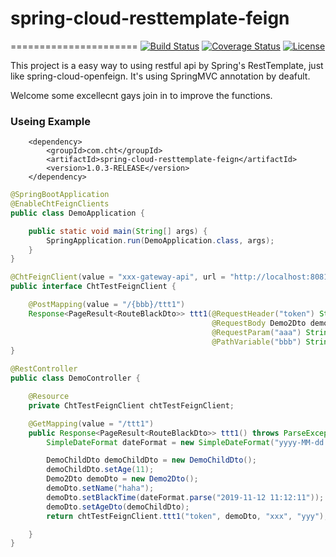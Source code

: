 # spring-cloud-resttemplate-feign
======================
[![Build Status](https://travis-ci.org/mybatis/spring.svg?branch=master)](https://travis-ci.org/mybatis/spring)
[![Coverage Status](https://coveralls.io/repos/mybatis/spring/badge.svg?branch=master&service=github)](https://coveralls.io/github/mybatis/spring?branch=master)
[![License](http://img.shields.io/:license-apache-brightgreen.svg)](http://www.apache.org/licenses/LICENSE-2.0.html)

This project is a easy way to using restful api by Spring's RestTemplate, just like spring-cloud-openfeign.
It's using SpringMVC annotation by deafult.

Welcome some excellecnt gays join in to improve the functions.

### Useing Example
```maven
	<dependency>
		<groupId>com.cht</groupId>
		<artifactId>spring-cloud-resttemplate-feign</artifactId>
		<version>1.0.3-RELEASE</version>
	</dependency>
```

```java
@SpringBootApplication
@EnableChtFeignClients
public class DemoApplication {

	public static void main(String[] args) {
		SpringApplication.run(DemoApplication.class, args);
	}
}
```
```java
@ChtFeignClient(value = "xxx-gateway-api", url = "http://localhost:8081")
public interface ChtTestFeignClient {

    @PostMapping(value = "/{bbb}/ttt1")
    Response<PageResult<RouteBlackDto>> ttt1(@RequestHeader("token") String token,
                                             @RequestBody Demo2Dto demoDto,
                                             @RequestParam("aaa") String aaa,
                                             @PathVariable("bbb") String bbb);
}
```
```java
@RestController
public class DemoController {

    @Resource
    private ChtTestFeignClient chtTestFeignClient;

    @GetMapping(value = "/ttt1")
    public Response<PageResult<RouteBlackDto>> ttt1() throws ParseException {
        SimpleDateFormat dateFormat = new SimpleDateFormat("yyyy-MM-dd HH:mm:ss");

        DemoChildDto demoChildDto = new DemoChildDto();
        demoChildDto.setAge(11);
        Demo2Dto demoDto = new Demo2Dto();
        demoDto.setName("haha");
        demoDto.setBlackTime(dateFormat.parse("2019-11-12 11:12:11"));
        demoDto.setAgeDto(demoChildDto);
        return chtTestFeignClient.ttt1("token", demoDto, "xxx", "yyy");

    }
}
```
